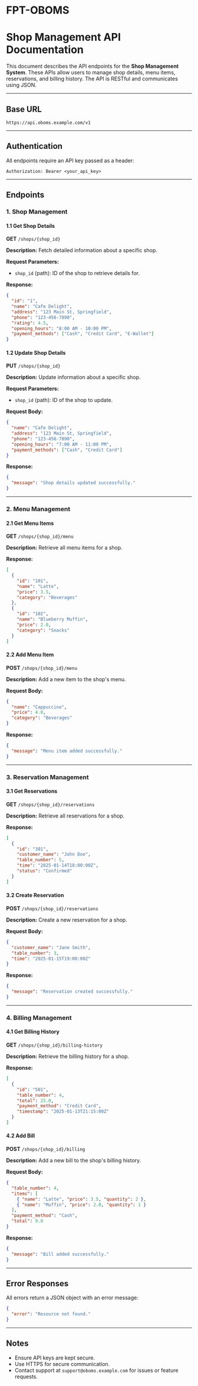 # FPT-OBOMS
# Shop Management API Documentation

This document describes the API endpoints for the **Shop Management System**. These APIs allow users to manage shop details, menu items, reservations, and billing history. The API is RESTful and communicates using JSON.

---

## Base URL
`https://api.oboms.example.com/v1`

---

## Authentication
All endpoints require an API key passed as a header:

```
Authorization: Bearer <your_api_key>
```

---

## Endpoints

### 1. Shop Management
#### **1.1 Get Shop Details**
**GET** `/shops/{shop_id}`

**Description:** Fetch detailed information about a specific shop.

**Request Parameters:**
- `shop_id` (path): ID of the shop to retrieve details for.

**Response:**
```json
{
  "id": "1",
  "name": "Cafe Delight",
  "address": "123 Main St, Springfield",
  "phone": "123-456-7890",
  "rating": 4.5,
  "opening_hours": "8:00 AM - 10:00 PM",
  "payment_methods": ["Cash", "Credit Card", "E-Wallet"]
}
```

#### **1.2 Update Shop Details**
**PUT** `/shops/{shop_id}`

**Description:** Update information about a specific shop.

**Request Parameters:**
- `shop_id` (path): ID of the shop to update.

**Request Body:**
```json
{
  "name": "Cafe Delight",
  "address": "123 Main St, Springfield",
  "phone": "123-456-7890",
  "opening_hours": "7:00 AM - 11:00 PM",
  "payment_methods": ["Cash", "Credit Card"]
}
```

**Response:**
```json
{
  "message": "Shop details updated successfully."
}
```

---

### 2. Menu Management
#### **2.1 Get Menu Items**
**GET** `/shops/{shop_id}/menu`

**Description:** Retrieve all menu items for a shop.

**Response:**
```json
[
  {
    "id": "101",
    "name": "Latte",
    "price": 3.5,
    "category": "Beverages"
  },
  {
    "id": "102",
    "name": "Blueberry Muffin",
    "price": 2.0,
    "category": "Snacks"
  }
]
```

#### **2.2 Add Menu Item**
**POST** `/shops/{shop_id}/menu`

**Description:** Add a new item to the shop's menu.

**Request Body:**
```json
{
  "name": "Cappuccino",
  "price": 4.0,
  "category": "Beverages"
}
```

**Response:**
```json
{
  "message": "Menu item added successfully."
}
```

---

### 3. Reservation Management
#### **3.1 Get Reservations**
**GET** `/shops/{shop_id}/reservations`

**Description:** Retrieve all reservations for a shop.

**Response:**
```json
[
  {
    "id": "301",
    "customer_name": "John Doe",
    "table_number": 5,
    "time": "2025-01-14T18:00:00Z",
    "status": "Confirmed"
  }
]
```

#### **3.2 Create Reservation**
**POST** `/shops/{shop_id}/reservations`

**Description:** Create a new reservation for a shop.

**Request Body:**
```json
{
  "customer_name": "Jane Smith",
  "table_number": 3,
  "time": "2025-01-15T19:00:00Z"
}
```

**Response:**
```json
{
  "message": "Reservation created successfully."
}
```

---

### 4. Billing Management
#### **4.1 Get Billing History**
**GET** `/shops/{shop_id}/billing-history`

**Description:** Retrieve the billing history for a shop.

**Response:**
```json
[
  {
    "id": "501",
    "table_number": 4,
    "total": 25.0,
    "payment_method": "Credit Card",
    "timestamp": "2025-01-13T21:15:00Z"
  }
]
```

#### **4.2 Add Bill**
**POST** `/shops/{shop_id}/billing`

**Description:** Add a new bill to the shop's billing history.

**Request Body:**
```json
{
  "table_number": 4,
  "items": [
    { "name": "Latte", "price": 3.5, "quantity": 2 },
    { "name": "Muffin", "price": 2.0, "quantity": 1 }
  ],
  "payment_method": "Cash",
  "total": 9.0
}
```

**Response:**
```json
{
  "message": "Bill added successfully."
}
```

---

## Error Responses
All errors return a JSON object with an error message:
```json
{
  "error": "Resource not found."
}
```

---

## Notes
- Ensure API keys are kept secure.
- Use HTTPS for secure communication.
- Contact support at `support@oboms.example.com` for issues or feature requests.
